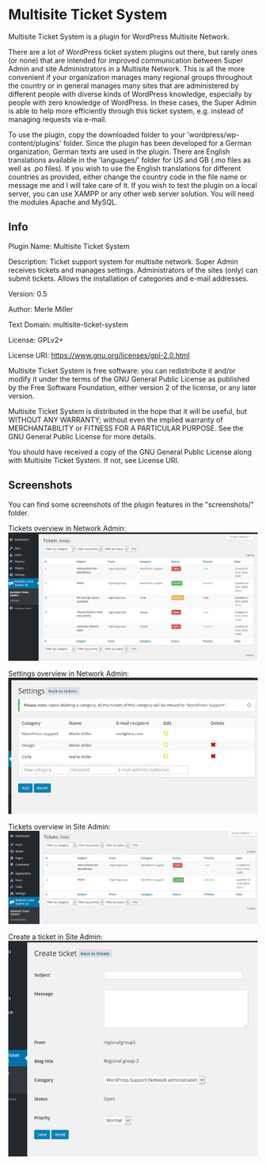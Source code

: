 # Multisite Ticket System

Multisite Ticket System is a plugin for WordPress Multisite Network.

There are a lot of WordPress ticket system plugins out there, but rarely ones (or none) that are intended for improved communication between Super Admin and site Administrators in a Multisite Network.
This is all the more convenient if your organization manages many regional groups throughout the country or in general manages many sites that are administered by different people with diverse kinds of WordPress knowledge, especially by people with zero knowledge of WordPress. In these cases, the Super Admin is able to help more efficiently through this ticket system, e.g. instead of managing requests via e-mail.

To use the plugin, copy the downloaded folder to your 'wordpress/wp-content/plugins' folder. Since the plugin has been developed for a German organization, German texts are used in the plugin.
There are English translations available in the 'languages/' folder for US and GB (.mo files as well as .po files). If you wish to use the English translations for different countries as provided, either change the country code in the file name or message me and I will take care of it.
If you wish to test the plugin on a local server, you can use XAMPP or any other web server solution.
You will need the modules Apache and MySQL.


## Info
Plugin Name:  Multisite Ticket System

Description: Ticket support system for multisite network. Super Admin receives tickets and manages settings. Administrators of the sites (only) can submit tickets. Allows the installation of categories and e-mail addresses.

Version: 0.5

Author: Merle Miller

Text Domain: multisite-ticket-system

License: GPLv2+

License URI: https://www.gnu.org/licenses/gpl-2.0.html


Multisite Ticket System is free software: you can redistribute it and/or modify
it under the terms of the GNU General Public License as published by
the Free Software Foundation, either version 2 of the license, or
any later version.

Multisite Ticket System is distributed in the hope that it will be useful,
but WITHOUT ANY WARRANTY; without even the implied warranty of
MERCHANTABILITY or FITNESS FOR A PARTICULAR PURPOSE. See the
GNU General Public License for more details.

You should have received a copy of the GNU General Public License
along with Multisite Ticket System. If not, see License URI.

## Screenshots

You can find some screenshots of the plugin features in the "screenshots/" folder.

Tickets overview in Network Admin:
![Tickets overview in network admin](screenshots/msts_screenshot01_networktickets.jpg)

Settings overview in Network Admin:
![Settings overview in network admin](screenshots/msts_screenshot02_settings.jpg)

Tickets overview in Site Admin:
![Tickets overview in site admin](screenshots/msts_screenshot04_admintickets.jpg)

Create a ticket in Site Admin:
![Create a ticket in site admin](screenshots/msts_screenshot05_createTicket.jpg)

